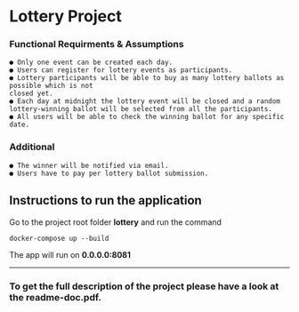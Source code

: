 # Lottery Project

### Functional Requirments & Assumptions

```
● Only one event can be created each day.
● Users can register for lottery events as participants.
● Lottery participants will be able to buy as many lottery ballots as possible which is not
closed yet.
● Each day at midnight the lottery event will be closed and a random lottery-winning ballot will be selected from all the participants.
● All users will be able to check the winning ballot for any specific date.
```
### Additional

```
● The winner will be notified via email.
● Users have to pay per lottery ballot submission.
```


## Instructions to run the application

Go to the project root folder **lottery** and run the command

```
docker-compose up --build
```

The app will run on **0.0.0.0:8081**

-------------

### To get the full description of the project please have a look at the **readme-doc.pdf**. 





